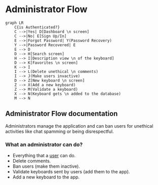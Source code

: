 # Administrator Flow
```mermaid
graph LR
    C{is Authenticated?}
    C -->|Yes| D[Dashboard \n screen]
    C -->|No| E[Sign Up/In]
    E -->|Forgot Password| Y(Password Recovery)
    Y -->|Password Recovered| E
    E --> D
    D --> H[Search screen]
    H --> I[Description view \n of the keyboard]
    D --> K[Favorites \n screen]
    K --> I
    I --> L(Delete unethical \n comments)
    I --> J(Make users invactive)
    D --> Z[New keyboard \n screen]
    Z --> X(Add a new keyboard)
    Z --> M(Validate a keyboard)
    X --> N(Keyboard gets \n added to the database)
    M --> N
```
## Administrator Flow documentation
Administrators manage the application and can ban users for unethical activities like chat spamming or being disrespectful.

### What an administrator can do?
* Everything that a [user](https://github.com/Vlastrix/keytastic_backend/blob/main/docs/flow_of_keytastic/userFlow.md) can do.
* Delete comments.
* Ban users (make them inactive).
* Validate keyboards sent by users (add them to the app).
* Add a new keyboard to the app.
